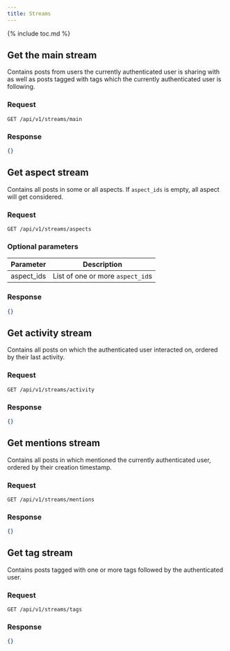 ```yaml
---
title: Streams
---
```


{% include toc.md %}

## Get the main stream

Contains posts from users the currently authenticated user is sharing with as well as posts tagged with tags which the currently authenticated user is following.

### Request

~~~
GET /api/v1/streams/main
~~~

### Response

~~~json
{}
~~~

## Get aspect stream

Contains all posts in some or all aspects. If `aspect_ids` is empty, all aspect will get considered.

### Request

~~~
GET /api/v1/streams/aspects
~~~

### Optional parameters

| Parameter  | Description                      |
| ---------- | -------------------------------- |
| aspect_ids | List of one or more `aspect_id`s |

### Response

~~~json
{}
~~~

## Get activity stream

Contains all posts on which the authenticated user interacted on, ordered by their last activity.

### Request

~~~
GET /api/v1/streams/activity
~~~

### Response

~~~json
{}
~~~

##  Get mentions stream

Contains all posts in which mentioned the currently authenticated user, ordered by their creation timestamp.

### Request

~~~
GET /api/v1/streams/mentions
~~~

### Response

~~~json
{}
~~~

## Get tag stream

Contains posts tagged with one or more tags followed by the authenticated user.

### Request

~~~
GET /api/v1/streams/tags
~~~

### Response

~~~json
{}
~~~

